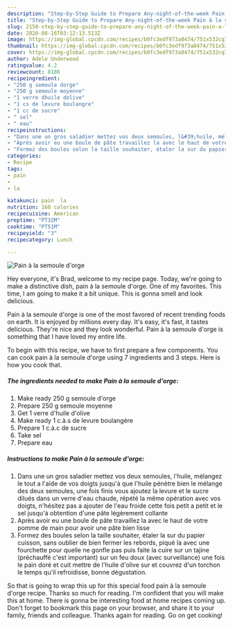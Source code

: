 ```yaml
---
description: "Step-by-Step Guide to Prepare Any-night-of-the-week Pain à la semoule d&amp;#39;orge"
title: "Step-by-Step Guide to Prepare Any-night-of-the-week Pain à la semoule d&amp;#39;orge"
slug: 2150-step-by-step-guide-to-prepare-any-night-of-the-week-pain-a-la-semoule-d-and-39-orge
date: 2020-08-16T03:12:13.513Z
image: https://img-global.cpcdn.com/recipes/b0fc3edf973a8474/751x532cq70/pain-a-la-semoule-dorge-photo-principale-de-la-recette.jpg
thumbnail: https://img-global.cpcdn.com/recipes/b0fc3edf973a8474/751x532cq70/pain-a-la-semoule-dorge-photo-principale-de-la-recette.jpg
cover: https://img-global.cpcdn.com/recipes/b0fc3edf973a8474/751x532cq70/pain-a-la-semoule-dorge-photo-principale-de-la-recette.jpg
author: Adele Underwood
ratingvalue: 4.2
reviewcount: 8186
recipeingredient:
- "250 g semoule dorge"
- "250 g semoule moyenne"
- "1 verre dhuile dolive"
- "1 cs de levure boulangre"
- "1 cc de sucre"
- " sel"
- " eau"
recipeinstructions:
- "Dans une un gros saladier mettez vos deux semoules, l&#39;huile, mélangez le tout a l&#39;aide de vos doigts jusqu&#39;à que l&#39;huile pénètre bien le mélange des deux semoules, une fois finis vous ajoutez la levure et le sucre dilués dans un verre d&#39;eau chaude, répété la même opération avec vos doigts, n&#39;hésitez pas a ajouter de l&#39;eau froide cette fois petit a petit et le sel jusqu&#39;à obtention d&#39;une pâte légèrement collante"
- "Après avoir eu une boule de pâte travaillez la avec le haut de votre pomme de main pour avoir une pâte bien lisse"
- "Formez des boules selon la taille souhaiter, étaler la sur du papier cuisson, sans oublier de bien fermer les rebords, piqué la avec une fourchette pour quelle ne gonfle pas puis faite la cuire sur un tajine (préchauffé c&#39;est important) sur un feu doux (avec surveillance) une fois le pain doré et cuit mettre de l&#39;huile d&#39;olive sur et couvrez d&#39;un torchon le temps qu&#39;il refroidisse, bonne dégustation."
categories:
- Recipe
tags:
- pain
- 
- la

katakunci: pain  la 
nutrition: 168 calories
recipecuisine: American
preptime: "PT32M"
cooktime: "PT51M"
recipeyield: "3"
recipecategory: Lunch

---
```



![Pain à la semoule d&#39;orge](https://img-global.cpcdn.com/recipes/b0fc3edf973a8474/751x532cq70/pain-a-la-semoule-dorge-photo-principale-de-la-recette.jpg)

Hey everyone, it's Brad, welcome to my recipe page. Today, we're going to make a distinctive dish, pain à la semoule d&#39;orge. One of my favorites. This time, I am going to make it a bit unique. This is gonna smell and look delicious.

Pain à la semoule d&#39;orge is one of the most favored of recent trending foods on earth. It is enjoyed by millions every day. It's easy, it's fast, it tastes delicious. They're nice and they look wonderful. Pain à la semoule d&#39;orge is something that I have loved my entire life.




To begin with this recipe, we have to first prepare a few components. You can cook pain à la semoule d&#39;orge using 7 ingredients and 3 steps. Here is how you cook that.

<!--inarticleads1-->

##### The ingredients needed to make Pain à la semoule d&#39;orge:

1. Make ready 250 g semoule d&#39;orge
1. Prepare 250 g semoule moyenne
1. Get 1 verre d&#39;huile d&#39;olive
1. Make ready 1 c.à.s de levure boulangère
1. Prepare 1 c.à.c de sucre
1. Take  sel
1. Prepare  eau




<!--inarticleads2-->

##### Instructions to make Pain à la semoule d&#39;orge:

1. Dans une un gros saladier mettez vos deux semoules, l&#39;huile, mélangez le tout a l&#39;aide de vos doigts jusqu&#39;à que l&#39;huile pénètre bien le mélange des deux semoules, une fois finis vous ajoutez la levure et le sucre dilués dans un verre d&#39;eau chaude, répété la même opération avec vos doigts, n&#39;hésitez pas a ajouter de l&#39;eau froide cette fois petit a petit et le sel jusqu&#39;à obtention d&#39;une pâte légèrement collante
1. Après avoir eu une boule de pâte travaillez la avec le haut de votre pomme de main pour avoir une pâte bien lisse
1. Formez des boules selon la taille souhaiter, étaler la sur du papier cuisson, sans oublier de bien fermer les rebords, piqué la avec une fourchette pour quelle ne gonfle pas puis faite la cuire sur un tajine (préchauffé c&#39;est important) sur un feu doux (avec surveillance) une fois le pain doré et cuit mettre de l&#39;huile d&#39;olive sur et couvrez d&#39;un torchon le temps qu&#39;il refroidisse, bonne dégustation.




So that is going to wrap this up for this special food pain à la semoule d&#39;orge recipe. Thanks so much for reading. I'm confident that you will make this at home. There is gonna be interesting food at home recipes coming up. Don't forget to bookmark this page on your browser, and share it to your family, friends and colleague. Thanks again for reading. Go on get cooking!
